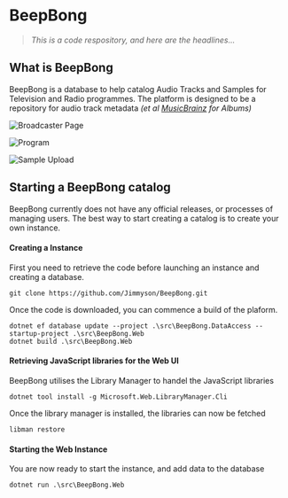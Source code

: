 # BeepBong

> _This is a code respository, and here are the headlines..._

## What is BeepBong

BeepBong is a database to help catalog Audio Tracks and Samples for Television and Radio programmes. The platform is designed to be a repository for audio track metadata _(et al [MusicBrainz](https://musicbrainz.org) for Albums)_

![Broadcaster Page](https://github.com/Jimmyson/BeepBong/assets/8276052/1b243114-2762-4503-9056-e00bc992ca37)

![Program](https://github.com/Jimmyson/BeepBong/assets/8276052/77a49da6-8a15-448b-bf35-03132735ab60)

![Sample Upload](https://github.com/Jimmyson/BeepBong/assets/8276052/5cd5fae6-3cfb-4550-a627-3721fd17c46d)

## Starting a BeepBong catalog

BeepBong currently does not have any official releases, or processes of managing users. The best way to start creating a catalog is to create your own instance.

#### Creating a Instance

First you need to retrieve the code before launching an instance and creating a database.

```
git clone https://github.com/Jimmyson/BeepBong.git
```

Once the code is downloaded, you can commence a build of the plaform.

```
dotnet ef database update --project .\src\BeepBong.DataAccess --startup-project .\src\BeepBong.Web
dotnet build .\src\BeepBong.Web
```

#### Retrieving JavaScript libraries for the Web UI

BeepBong utilises the Library Manager to handel the JavaScript libraries

```
dotnet tool install -g Microsoft.Web.LibraryManager.Cli
```

Once the library manager is installed, the libraries can now be fetched

```
libman restore
```

#### Starting the Web Instance

You are now ready to start the instance, and add data to the database

```
dotnet run .\src\BeepBong.Web
```
